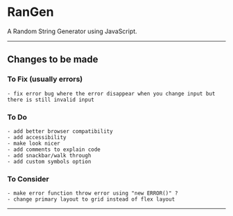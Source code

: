 
# RanGen
A Random String Generator using JavaScript.

---

## Changes to be made


### To Fix (usually errors)

    - fix error bug where the error disappear when you change input but there is still invalid input
  
### To Do
    - add better browser compatibility 
    - add accessibility
    - make look nicer
    - add comments to explain code
    - add snackbar/walk through
    - add custom symbols option

### To Consider
    - make error function throw error using "new ERROR()" ?
    - change primary layout to grid instead of flex layout

---

